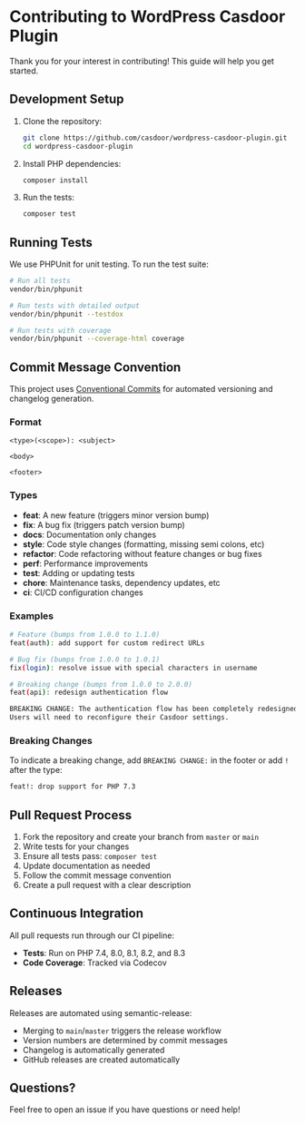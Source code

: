 # Contributing to WordPress Casdoor Plugin

Thank you for your interest in contributing! This guide will help you get started.

## Development Setup

1. Clone the repository:
   ```bash
   git clone https://github.com/casdoor/wordpress-casdoor-plugin.git
   cd wordpress-casdoor-plugin
   ```

2. Install PHP dependencies:
   ```bash
   composer install
   ```

3. Run the tests:
   ```bash
   composer test
   ```

## Running Tests

We use PHPUnit for unit testing. To run the test suite:

```bash
# Run all tests
vendor/bin/phpunit

# Run tests with detailed output
vendor/bin/phpunit --testdox

# Run tests with coverage
vendor/bin/phpunit --coverage-html coverage
```

## Commit Message Convention

This project uses [Conventional Commits](https://www.conventionalcommits.org/) for automated versioning and changelog generation.

### Format

```
<type>(<scope>): <subject>

<body>

<footer>
```

### Types

- **feat**: A new feature (triggers minor version bump)
- **fix**: A bug fix (triggers patch version bump)
- **docs**: Documentation only changes
- **style**: Code style changes (formatting, missing semi colons, etc)
- **refactor**: Code refactoring without feature changes or bug fixes
- **perf**: Performance improvements
- **test**: Adding or updating tests
- **chore**: Maintenance tasks, dependency updates, etc
- **ci**: CI/CD configuration changes

### Examples

```bash
# Feature (bumps from 1.0.0 to 1.1.0)
feat(auth): add support for custom redirect URLs

# Bug fix (bumps from 1.0.0 to 1.0.1)
fix(login): resolve issue with special characters in username

# Breaking change (bumps from 1.0.0 to 2.0.0)
feat(api): redesign authentication flow

BREAKING CHANGE: The authentication flow has been completely redesigned.
Users will need to reconfigure their Casdoor settings.
```

### Breaking Changes

To indicate a breaking change, add `BREAKING CHANGE:` in the footer or add `!` after the type:

```bash
feat!: drop support for PHP 7.3
```

## Pull Request Process

1. Fork the repository and create your branch from `master` or `main`
2. Write tests for your changes
3. Ensure all tests pass: `composer test`
4. Update documentation as needed
5. Follow the commit message convention
6. Create a pull request with a clear description

## Continuous Integration

All pull requests run through our CI pipeline:

- **Tests**: Run on PHP 7.4, 8.0, 8.1, 8.2, and 8.3
- **Code Coverage**: Tracked via Codecov

## Releases

Releases are automated using semantic-release:

- Merging to `main`/`master` triggers the release workflow
- Version numbers are determined by commit messages
- Changelog is automatically generated
- GitHub releases are created automatically

## Questions?

Feel free to open an issue if you have questions or need help!
